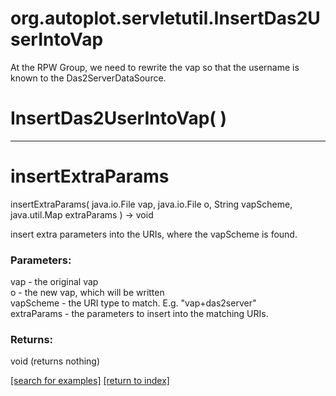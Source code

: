 # org.autoplot.servletutil.InsertDas2UserIntoVap

At the RPW Group, we need to rewrite the vap so that the username is known to the Das2ServerDataSource.

# InsertDas2UserIntoVap( )


***
<a name="insertExtraParams"></a>
# insertExtraParams
insertExtraParams( java.io.File vap, java.io.File o, String vapScheme, java.util.Map extraParams ) &rarr; void

insert extra parameters into the URIs, where the vapScheme is found.

### Parameters:
vap - the original vap
<br>o - the new vap, which will be written
<br>vapScheme - the URI type to match.  E.g. "vap+das2server"
<br>extraParams - the parameters to insert into the matching URIs.

### Returns:
void (returns nothing)


<a href="https://github.com/autoplot/dev/search?q=insertExtraParams&unscoped_q=insertExtraParams">[search for examples]</a>
<a href="https://github.com/autoplot/documentation/blob/master/javadoc/index-all.md">[return to index]</a>

